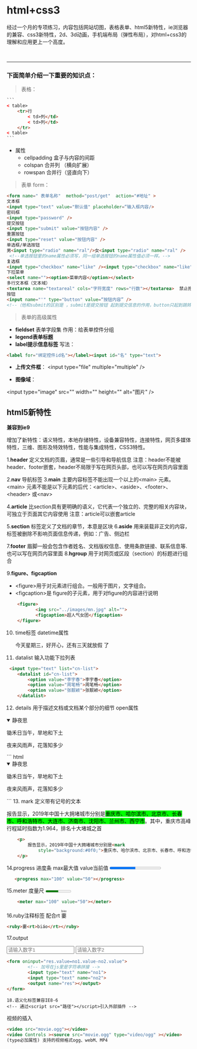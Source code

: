 
# html+css3

​		经过一个月的专项练习，内容包括网站切图，表格表单、html5新特性，ie浏览器的兼容、css3新特性，2d、3d动画，手机端布局（弹性布局），对html+css3的理解和应用更上一个高度。

​		

****

### 下面简单介绍一下重要的知识点：

> 表格： 

~~~html
```
< table>
	<tr>行
		< td>列</td>
        < td>列</td>
	</tr>
< table>
```
~~~
* 属性
  * cellpadding 	盒子与内容的间距
  * colspan 		  合并列 （横向扩展）
  * rowspan 		合并行（竖直向下）

> 表单 form：

```html
<form name=" 表单名称"  method="post/get"  action="#地址" >
文本框
<input type="text" value="默认值" placeholder=“输入框内容/>
密码框
<input type="password" />	
提交按钮
<input type="submit" value="按钮内容" />	
重置按钮
<input type="reset" value="按钮内容" />			
单选框/单选按钮
男<input type="radio" name="ral"/>女<input type="radio" name="ral" />
 <!--单选按钮里的name属性必须写，同一组单选按钮的name属性值必须一样。-->
复选框    
<input type="checkbox" name="like" /><input type="checkbox" name="like"  disabled="disabled" /> (disabled="disabled" :禁用)(checked="checked" :默认选中)
下拉菜单   
<select name=""><option>菜单内容</option></select>				
多行文本框（文本域）    
<textarea name="textareal" cols="字符宽度" rows="行数"></textarea>  禁止拖动 resize: none;
按钮    
<input name="'" type="button" value=“按钮内容” />					
<!--（他和submit的区别是 ，submit是提交按钮 起到提交信息的作用，button只起到跳转的作用，不进行提交。）占位placeholder=“输入框内容” -->

```

>  表单的高级属性

* **fieldset** 表单字段集 作用：给表单控件分组
* **legend表单标题**
* **label提示信息标签**
  写法：

```html
<label for="绑定控件id名"></label><input id="名" type="text">
```

* **上传文件框**：
  &LT;input type=&QUOT;file&QUOT; multiple=&QUOT;multiple&QUOT; /&GT;

* **图像域**：

&LT;input type=&QUOT;image&QUOT; src=&QUOT;&QUOT; width=&QUOT;&QUOT; height=&QUOT;&QUOT;  alt=&QUOT;图片&QUOT; /&GT;



## html5新特性

**兼容到ie9**

增加了新特性：语义特性，本地存储特性，设备兼容特性，连接特性，网页多媒体特性，三维、图形及特效特性，性能与集成特性，CSS3特性。

1.**header**
     定义文档的页眉，通常是一些引导和导航信息
     注意：header不能被header、footer嵌套，header不局限于写在网页头部，也可以写在网页内容里面

2.**nav**
    导航标签
3.**main**
主要内容标签不能出现一个以上的&LT;main> 元素。&LT;main> 元素不能是以下元素的后代：&LT;article>、&LT;aside>、&LT;footer>、&LT;header> 或&LT;nav>


 4.**article**
    比section具有更明确的语义，它代表一个独立的、完整的相关内容块，可独立于页面其它内容使用
    注意：article可以嵌套article
    
5.**section** 
     标签定义了文档的章节，本意是区块 
 6.**aside**
     用来装载非正文的内容，标签被删除不影响页面信息传递，例如：广告、侧边栏 

7.**footer** 
     眉脚一般会包含作者姓名、文档版权信息、使用条款链接、联系信息等. 也可以写在网页内容里面
 8.**hgroup** 
     用于对网页或区段（section）的标题进行组合 

9.**figure、figcaption** 

* &LT;figure>用于对元素进行组合。一般用于图片，文字组合。
* &LT;figcaption>是 figure的子元素，用于对figure的内容进行说明

 ```html
     <figure>
            <img src="../images/mn.jpg" alt="">
            <figcaption>超人气女团</figcaption>
     </figure> 
 ```
10. time标签  datetime属性
    
     <p>今天<time>星期三</time>，好开心，还有三天就<time datetime="2019-7-28">放假</time> 了</p> 
    
11.  datalist 输入功能下拉列表

```html
 <input type="text" list="cn-list">
    <datalist id="cn-list">
        <option value="李宇春">李宇春</option>
        <option value="周笔畅">周笔畅</option>
        <option value="张靓颖">张靓颖</option>
    </datalist>
```

12. details 用于描述文档或文档某个部分的细节  open属性 
 <details open>
        <summary>静夜思</summary>
        <p>锄禾日当午，旱地和下土</p>
        <p>夜来风雨声，花落知多少</p>
 </details>
```  html
    <details open>
        <summary>静夜思</summary>
        <p>锄禾日当午，旱地和下土</p>
        <p>夜来风雨声，花落知多少</p>
    </details>
```
13. mark 定义带有记号的文本
    <p>
        报告显示，2019年中国十大拥堵城市分别是<mark
            style="background:#0f0;">重庆市、哈尔滨市、北京市、长春市、呼和浩特市、大连市、济南市、沈阳市、兰州市、西宁市</mark>。其中，重庆市高峰行程延时指数为1.964，排名十大堵城之首
    </p>

```html
    <p>
        报告显示，2019年中国十大拥堵城市分别是<mark
            style="background:#0f0;">重庆市、哈尔滨市、北京市、长春市、呼和浩特市、大连市、济南市、沈阳市、兰州市、西宁市</mark>。其中，重庆市高峰行程延时指数为1.964，排名十大堵城之首
    </p>
```



14.progress 进度条 max最大值  value当前值
    <progress max="100" value="50"></progress>

```html
   <progress max="100" value="50"></progress>
```



15.meter 度量尺
    <meter max="100" value="50"></meter>

```html
    <meter max="100" value="50"></meter>
```



16.ruby注释标签 配合rt
    <ruby>嫑<rt>biáo</rt></ruby>

```html
<ruby>嫑<rt>biáo</rt></ruby>
```



17.output

<form oninput="res.value=no1.value-no2.value">
        <!-- 加号在js里是字符串拼接 -->
        <input type="text" name="no1" placeholder="请输入数字1">
        <input type="text" name="no2" placeholder="请输入数字2">
        <output name="res"></output>
</form>

```html
<form oninput="res.value=no1.value-no2.value">
        <!-- 加号在js里是字符串拼接 -->
        <input type="text" name="no1">
        <input type="text" name="no2">
        <output name="res"></output>
</form>
```
    18.语义化标签兼容IE8-6
    <!-- 通过<script src="路径"></script>引入外部插件 -->

  






 视频的插入   
```html
<video src="movie.ogg"></video> 
<video Controls ><source src="movie.ogg" type="video/ogg" ></video>
(type必加属性) 支持的视频格式ogg、webM、MP4
```
